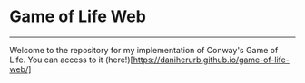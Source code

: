 # Game of Life Web
---
Welcome to the repository for my implementation of Conway's Game of Life. You can access to it (here!)[https://daniherurb.github.io/game-of-life-web/]
